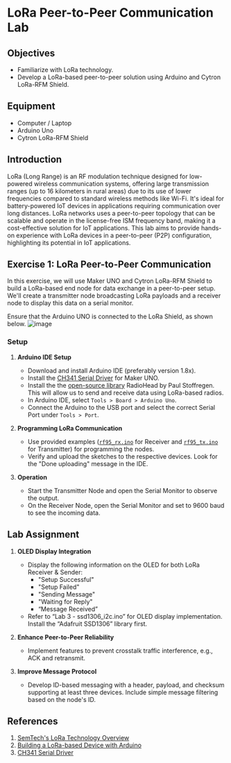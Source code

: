 # LoRa Peer-to-Peer Communication Lab

## Objectives
- Familiarize with LoRa technology.
- Develop a LoRa-based peer-to-peer solution using Arduino and Cytron LoRa-RFM Shield.

## Equipment
- Computer / Laptop
- Arduino Uno
- Cytron LoRa-RFM Shield

## Introduction
LoRa (Long Range) is an RF modulation technique designed for low-powered wireless communication systems, offering large transmission ranges (up to 16 kilometers in rural areas) due to its use of lower frequencies compared to standard wireless methods like Wi-Fi. It's ideal for battery-powered IoT devices in applications requiring communication over long distances. LoRa networks uses a peer-to-peer topology that can be scalable and operate in the license-free ISM frequency band, making it a cost-effective solution for IoT applications. This lab aims to provide hands-on experience with LoRa devices in a peer-to-peer (P2P) configuration, highlighting its potential in IoT applications.

## Exercise 1: LoRa Peer-to-Peer Communication
In this exercise, we will use Maker UNO and Cytron LoRa-RFM Shield to build a LoRa-based end node for data exchange in a peer-to-peer setup. We'll create a transmitter node broadcasting LoRa payloads and a receiver node to display this data on a serial monitor.

Ensure that the Arduino UNO is connected to the LoRa Shield, as shown below.
![image](https://github.com/drfuzzi/CSC2106_LoRa/assets/108112390/37535a86-b00b-4470-b5b9-013846fc0806)

### Setup
1. **Arduino IDE Setup**
   - Download and install Arduino IDE (preferably version 1.8x).
   - Install the [CH341 Serial Driver](https://www.wch.cn/downloads/CH341SER_ZIP.html) for Maker UNO.
   - Install the the [open-source library](https://github.com/PaulStoffregen/RadioHead) RadioHead by Paul Stoffregen. This will allow us to send and receive data using LoRa-based radios.
   - In Arduino IDE, select `Tools > Board > Arduino Uno`.
   - Connect the Arduino to the USB port and select the correct Serial Port under `Tools > Port`.

2. **Programming LoRa Communication**
   - Use provided examples ([`rf95_rx.ino`](rf95_rx.ino) for Receiver and [`rf95_tx.ino`](rf95_tx.ino) for Transmitter) for programming the nodes.
   - Verify and upload the sketches to the respective devices. Look for the "Done uploading" message in the IDE.

3. **Operation**
   - Start the Transmitter Node and open the Serial Monitor to observe the output.
   - On the Receiver Node, open the Serial Monitor and set to 9600 baud to see the incoming data.

## Lab Assignment
1. **OLED Display Integration**
   - Display the following information on the OLED for both LoRa Receiver & Sender:
     - "Setup Successful"
     - "Setup Failed"
     - "Sending Message"
     - "Waiting for Reply"
     - “Message Received”
   - Refer to “Lab 3 - ssd1306_i2c.ino” for OLED display implementation. Install the “Adafruit SSD1306” library first.

2. **Enhance Peer-to-Peer Reliability**
   - Implement features to prevent crosstalk traffic interference, e.g., ACK and retransmit.

3. **Improve Message Protocol**
   - Develop ID-based messaging with a header, payload, and checksum supporting at least three devices. Include simple message filtering based on the node's ID.

## References
1. [SemTech's LoRa Technology Overview](https://www.semtech.com/lora/what-is-lora)
2. [Building a LoRa-based Device with Arduino](https://www.semtech.com/developer-portal)
3. [CH341 Serial Driver](https://www.wch.cn/downloads/CH341SER_ZIP.html)
